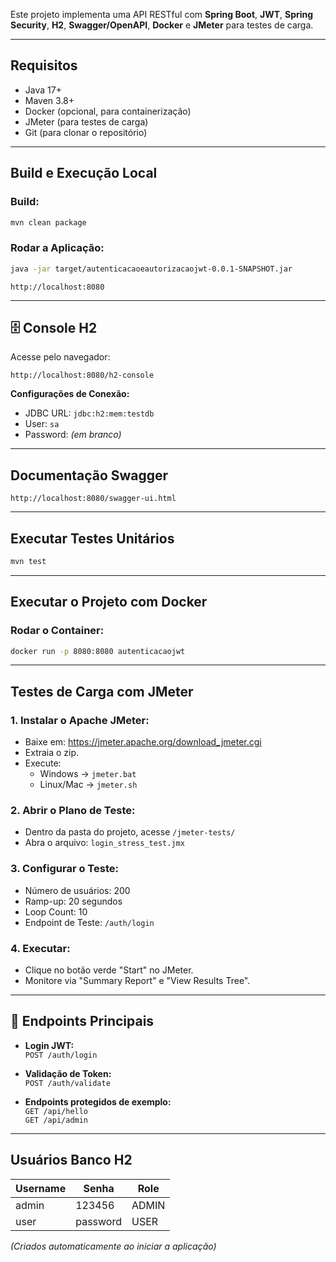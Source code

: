 
Este projeto implementa uma API RESTful com **Spring Boot**, **JWT**, **Spring Security**, **H2**, **Swagger/OpenAPI**, **Docker** e **JMeter** para testes de carga.

---

## Requisitos

- Java 17+
- Maven 3.8+
- Docker (opcional, para containerização)
- JMeter (para testes de carga)
- Git (para clonar o repositório)

---

## Build e Execução Local

### Build:

```bash
mvn clean package
```

### Rodar a Aplicação:

```bash
java -jar target/autenticacaoeautorizacaojwt-0.0.1-SNAPSHOT.jar
```

```
http://localhost:8080
```

---

## 🗄️ Console H2

Acesse pelo navegador:

```
http://localhost:8080/h2-console
```

**Configurações de Conexão:**

- JDBC URL: `jdbc:h2:mem:testdb`
- User: `sa`
- Password: *(em branco)*

---

## Documentação Swagger

```
http://localhost:8080/swagger-ui.html
```

---

## Executar Testes Unitários

```bash
mvn test
```

---

## Executar o Projeto com Docker

### Rodar o Container:

```bash
docker run -p 8080:8080 autenticacaojwt
```

---

## Testes de Carga com JMeter

### 1. Instalar o Apache JMeter:

- Baixe em: https://jmeter.apache.org/download_jmeter.cgi
- Extraia o zip.
- Execute:  
  - Windows → `jmeter.bat`  
  - Linux/Mac → `jmeter.sh`

### 2. Abrir o Plano de Teste:

- Dentro da pasta do projeto, acesse `/jmeter-tests/`
- Abra o arquivo: `login_stress_test.jmx`

### 3. Configurar o Teste:

- Número de usuários: 200
- Ramp-up: 20 segundos
- Loop Count: 10
- Endpoint de Teste: `/auth/login`

### 4. Executar:

- Clique no botão verde "Start" no JMeter.
- Monitore via "Summary Report" e "View Results Tree".

---

## 🔎 Endpoints Principais

- **Login JWT:**  
`POST /auth/login`

- **Validação de Token:**  
`POST /auth/validate`

- **Endpoints protegidos de exemplo:**  
`GET /api/hello`  
`GET /api/admin`

---

## Usuários Banco H2

| Username | Senha    | Role  |
|--------- |--------- |----- |
| admin    | 123456   | ADMIN |
| user     | password | USER  |

*(Criados automaticamente ao iniciar a aplicação)*